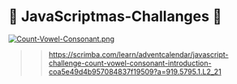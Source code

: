 #  :christmas_tree: JavaScriptmas-Challanges  :christmas_tree: 

[![Count-Vowel-Consonant.png](https://i.postimg.cc/zDSKMzks/Count-Vowel-Consonant.png)](https://postimg.cc/0rjzKqFn)

>> https://scrimba.com/learn/adventcalendar/javascript-challenge-count-vowel-consonant-introduction-coa5e49d4b957084837f19509?a=919.5795.1.L2_21

